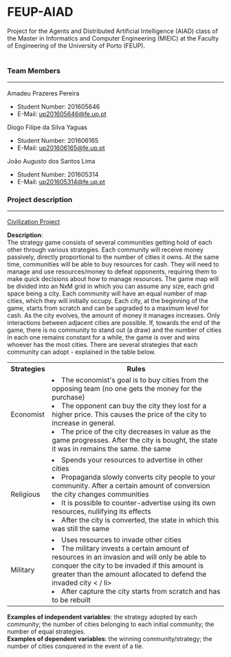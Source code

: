# FEUP-AIAD
Project for the Agents and Distributed Artificial Intelligence (AIAD) class of the Master in Informatics and Computer Engineering (MIEIC) at the Faculty of Engineering of the University of Porto (FEUP).
<br><br>
### Team Members <hr>
Amadeu Prazeres Pereira<br>
* Student Number: 201605646
* E-Mail: up201605646@fe.up.pt

Diogo Filipe da Silva Yaguas<br>
* Student Number: 201606165
* E-Mail: up201606165@fe.up.pt

João Augusto dos Santos Lima<br>
* Student Number: 201605314
* E-Mail: up201605314@fe.up.pt

### Project description <hr>
[Civilization Project](https://docs.google.com/document/d/1h-eEixjVxt7AA2ZcLfiRKmXZoYjZzY8SMuLyzgD6hJg/edit?usp=sharing)


**Description**:<br>
	The strategy game consists of several communities getting hold of each other through various strategies. Each community will receive money passively, directly proportional to the number of cities it owns. At the same time, communities will be able to buy resources for cash. They will need to manage and use resources/money to defeat opponents, requiring them to make quick decisions about how to manage resources. The game map will be divided into an NxM grid in which you can assume any size, each grid space being a city. Each community will have an equal number of map cities, which they will initially occupy. Each city, at the beginning of the game, starts from scratch and can be upgraded to a maximum level for cash. As the city evolves, the amount of money it manages increases. Only interactions between adjacent cities are possible. If, towards the end of the game, there is no community to stand out (a draw) and the number of cities in each one remains constant for a while, the game is over and wins whoever has the most cities. There are several strategies that each community can adopt - explained in the table below.

<table class="tg">
  <tr>
    <th class="tg-0pky">Strategies</th>
    <th class="tg-0pky">Rules</th>
  </tr>
  <tr>
    <td class="tg-0pky">Economist</td>
    <td class="tg-0pky"><li> The economist's goal is to buy cities from the opposing team (no one gets the money for the purchase) </li> <li> The opponent can buy the city they lost for a higher price. This causes the price of the city to increase in general. </li> <li> The price of the city decreases in value as the game progresses. After the city is bought, the state it was in remains the same. the same </li></td>
  </tr>
  <tr>
    <td class="tg-0pky">Religious</td>
    <td class="tg-0pky"><li> Spends your resources to advertise in other cities </li> <li> Propaganda slowly converts city people to your community. After a certain amount of conversion the city changes communities </li> <li> It is possible to counter-advertise using its own resources, nullifying its effects </li> <li> After the city is converted, the state in which this was still the same </li></td>
  </tr>
  <tr>
    <td class="tg-0pky">Military</td>
    <td class="tg-0pky"><li> Uses resources to invade other cities </li> <li> The military invests a certain amount of resources in an invasion and will only be able to conquer the city to be invaded if this amount is greater than the amount allocated to defend the invaded city < / li> <li> After capture the city starts from scratch and has to be rebuilt </li></td>
  </tr>
</table>

**Examples of independent variables**: the strategy adopted by each community; the number of cities belonging to each initial community; the number of equal strategies. <br>
**Examples of dependent variables**: the winning community/strategy; the number of cities conquered in the event of a tie.

